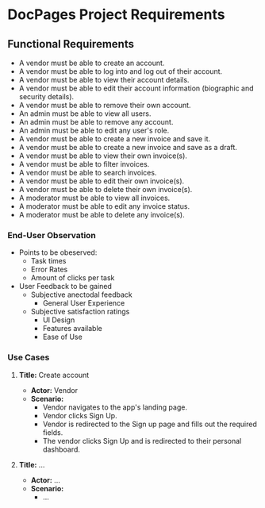 # DocPages Project Requirements

## Functional Requirements

- A vendor must be able to create an account.
- A vendor must be able to log into and log out of their account.
- A vendor must be able to view their account details.
- A vendor must be able to edit their account information (biographic and security details).
- A vendor must be able to remove their own account.
- An admin must be able to view all users.
- An admin must be able to remove any account.
- An admin must be able to edit any user's role.
- A vendor must be able to create a new invoice and save it.
- A vendor must be able to create a new invoice and save as a draft.
- A vendor must be able to view their own invoice(s).
- A vendor must be able to filter invoices.
- A vendor must be able to search invoices.
- A vendor must be able to edit their own invoice(s).
- A vendor must be able to delete their own invoice(s).
- A moderator must be able to view all invoices.
- A moderator must be able to edit any invoice status.
- A moderator must be able to delete any invoice(s).

### End-User Observation
- Points to be obeserved:
  - Task times
  - Error Rates
  - Amount of clicks per task
- User Feedback to be gained
  - Subjective anectodal feedback
    - General User Experience 
  - Subjective satisfaction ratings
    - UI Design
    - Features available
    - Ease of Use

### Use Cases
1. **Title:** Create account
    - **Actor:** Vendor
    - **Scenario:**
      - Vendor navigates to the app's landing page.
      - Vendor clicks Sign Up.
      - Vendor is redirected to the Sign up page and fills out the required fields.
      - The vendor clicks Sign Up and is redirected to their personal dashboard.

2. **Title:** ...
    - **Actor:** ...
    - **Scenario:**
      - ...
